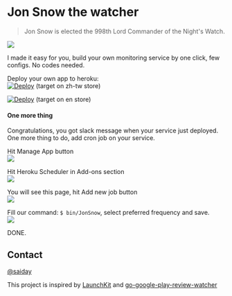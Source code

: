 # Jon Snow the watcher
> Jon Snow is elected the 998th Lord Commander of the Night's Watch.

![](doc/screenshot.png)

I made it easy for you, build your own monitoring service by one click, few configs. No codes needed.

Deploy your own app to heroku:  
[![Deploy](https://www.herokucdn.com/deploy/button.svg)](https://heroku.com/deploy?template=https://github.com/Yehsam23/JonSnow&env[JON_SNOW_LOCATION]=zh-tw) (target on zh-tw store)

[![Deploy](https://www.herokucdn.com/deploy/button.svg)](https://heroku.com/deploy?template=https://github.com/Yehsam23/JonSnow&env[JON_SNOW_LOCATION]=en) (target on en store)


#### One more thing

Congratulations, you got slack message when your service just deployed.  
One more thing to do, add cron job on your service.

Hit Manage App button  
![](doc/deployed.png)

Hit Heroku Scheduler in Add-ons section  
![](doc/heroku-scheduler.png)

You will see this page, hit Add new job button  
![](doc/add-job.png)

Fill our command: `$ bin/JonSnow`, select preferred frequency and save.  
![](doc/job.png)

DONE.

## Contact
[@saiday](https://twitter.com/saiday)


This project is inspired by [LaunchKit](https://launchkit.io/) and [go-google-play-review-watcher](https://github.com/Konboi/go-google-play-review-watcher)
